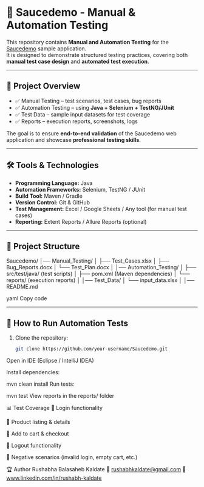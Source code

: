 # 🧪 Saucedemo - Manual & Automation Testing

This repository contains **Manual and Automation Testing** for the [Saucedemo](https://www.saucedemo.com/) sample application.  
It is designed to demonstrate structured testing practices, covering both **manual test case design** and **automated test execution**.

---

## 📌 Project Overview
- ✅ Manual Testing – test scenarios, test cases, bug reports  
- ✅ Automation Testing – using **Java + Selenium + TestNG/JUnit**  
- ✅ Test Data – sample input datasets for test coverage  
- ✅ Reports – execution reports, screenshots, logs  

The goal is to ensure **end-to-end validation** of the Saucedemo web application and showcase **professional testing skills**.

---

## 🛠 Tools & Technologies
- **Programming Language:** Java  
- **Automation Frameworks:** Selenium, TestNG / JUnit  
- **Build Tool:** Maven / Gradle  
- **Version Control:** Git & GitHub  
- **Test Management:** Excel / Google Sheets / Any tool (for manual test cases)  
- **Reporting:** Extent Reports / Allure Reports (optional)  

---

## 📂 Project Structure
Saucedemo/
│── Manual_Testing/
│ ├── Test_Cases.xlsx
│ ├── Bug_Reports.docx
│ └── Test_Plan.docx
│
│── Automation_Testing/
│ ├── src/test/java/ (test scripts)
│ ├── pom.xml (Maven dependencies)
│ └── reports/ (execution reports)
│
│── Test_Data/
│ └── input_data.xlsx
│
│── README.md

yaml
Copy code

---

## 🚀 How to Run Automation Tests
1. Clone the repository:
   ```bash
   git clone https://github.com/your-username/Saucedemo.git
Open in IDE (Eclipse / IntelliJ IDEA)

Install dependencies:

mvn clean install
Run tests:

mvn test
View reports in the reports/ folder

📊 Test Coverage
🔹 Login functionality

🔹 Product listing & details

🔹 Add to cart & checkout

🔹 Logout functionality

🔹 Negative scenarios (invalid login, empty cart, etc.)

🏆 Author
   Rushabha Balasaheb Kaldate
📧 rushabhkaldate@gmail.com
🔗 www.linkedin.com/in/rushabh-kaldate
